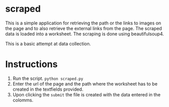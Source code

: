 # scraped

This is a simple application for retrieving the path or the links to images on the page and to also retrieve the external links from the page.
The scraped data is loaded into a worksheet.
The scraping is done using beautifulsoup4.

This is a basic attempt at data collection.

# Instructions
1. Run the script.
  ```python scraped.py```
2. Enter the url of the page and the path where the worksheet has to be created in the textfields provided.
3. Upon clicking the ```submit``` the file is created with the data entered in the colomms.
